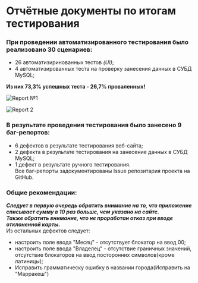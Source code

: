 # Отчётные документы по итогам тестирования
### При проведении автоматизированного тестирования было реализовано 30 сценариев:
- 26 автоматизиринованных тестов *(UI)*;
- 4 автоматизированных теста на проверку занесения данных в СУБД MySQL;

__Из них 73,3% успешных теста - 26,7% проваленных!__

![Report №1](https://github.com/msuxodolov/Course-Project-AQA/assets/163032491/ae0d95cb-f1cd-4ac5-93cc-8c263cc1aad7)

![Report 2](https://github.com/msuxodolov/Course-Project-AQA/assets/163032491/ddd579b7-e7f9-4c55-a583-89696fac9863)



### В результате проведения тестирования было занесено 9 баг-репортов:
- 6 дефектов в результате тестирования веб-сайта;
- 2 дефекта в результате тестирования на занесение данных в СУБД MySQL;
- 1 дефект в результате ручного тестирования.  
  Все баг-репорты задокументированы Issue репозитария проекта на GitHub.

### Общие рекомендации:
***Следует в первую очередь обратить внимание на то, что приложение списывает сумму в 10 раз больше, чем указано на сайте.  
Также обратить внимание, что не проработан отказ при вводе отклоненной карты.***  
Из остальных дефектов следует:
- настроить поле ввода "Месяц" - отсутствует блокатор на ввод 00;
- настроить поле ввода "Владелец" - отсутствие граничных значений,
  отсутствие блокаторов на ввод посторонних символов(кроме латиницы);
- Исправить грамматическу ошибку в названии города(Исправить на "Марракеш")
